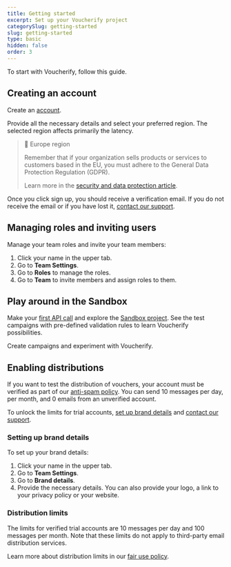 ```yaml
---
title: Getting started
excerpt: Set up your Voucherify project 
categorySlug: getting-started
slug: getting-started
type: basic
hidden: false
order: 3
---
```


To start with Voucherify, follow this guide.

## Creating an account

Create an [account](http://app.voucherify.io/#/signup).

Provide all the necessary details and select your preferred region. The selected region affects primarily the latency.

> 📘 Europe region
>
> Remember that if your organization sells products or services to customers based in the EU, you must adhere to the General Data Protection Regulation (GDPR).
>
> Learn more in the [security and data protection article](https://support.voucherify.io/article/125-security-data-protection "Voucherify, GDPR and CCPA compliance").

Once you click sign up, you should receive a verification email. If you do not receive the email or if you have lost it, [contact our support](https://support.voucherify.io/article/125-security-data-protection "Voucherify support").

## Managing roles and inviting users

Manage your team roles and invite your team members:
1. Click your name in the upper tab.
2. Go to **Team Settings**.
3. Go to **Roles** to manage the roles.
4. Go to **Team** to invite members and assign roles to them. <!-- I'm leaving this as simple as that because a new V% user won't have many projects -->

## Play around in the Sandbox

Make your [first API call](doc:quickstart) and explore the [Sandbox project](doc:testing). See the test campaigns with pre-defined validation rules to learn Voucherify possibilities.

Create campaigns and experiment with Voucherify.

<!-- Add links in this section -->

## Enabling distributions

If you want to test the distribution of vouchers, your account must be verified as part of our [anti-spam policy](https://www.voucherify.io/legal/anti-spam-policy-v1-1 "Voucherify anti-spam policy"). You can send 10 messages per day, per month, and 0 emails from an unverified account.

To unlock the limits for trial accounts, [set up brand details](#setting-up-brand-details) and [contact our support](https://support.voucherify.io/article/125-security-data-protection "Voucherify support").

### Setting up brand details

To set up your brand details:
1. Click your name in the upper tab.
2. Go to **Team Settings**.
3. Go to **Brand details**.
4. Provide the necessary details. You can also provide your logo, a link to your privacy policy or your website.
<!-- Again, keeping this lightweight in line with Sędzia's comments. To be considered: link to Help Scout article on the topic? -->

### Distribution limits

The limits for verified trial accounts are 10 messages per day and 100 messages per month. Note that these limits do not apply to third-party email distribution services.

Learn more about distribution limits in our [fair use policy](https://www.voucherify.io/legal/fair-use-policy-v2-1).